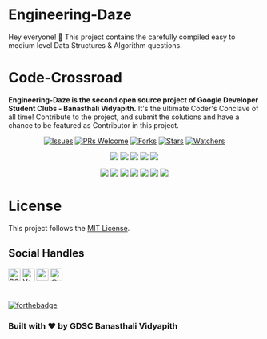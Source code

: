 # Engineering-Daze

Hey everyone! 👋
This project contains the carefully compiled easy to medium level Data Structures &amp; Algorithm questions. 



# Code-Crossroad


**Engineering-Daze is the second open source project of Google Developer Student Clubs - Banasthali Vidyapith.** It's the ultimate Coder's Conclave of all time! Contribute to the project, and submit the solutions and have a chance to be featured as Contributor in this project. 


<div align="center">

[![Issues](https://img.shields.io/github/issues/DSC-Banasthali-Vidyapith/Code-Crossroad)](https://github.com/DSC-Banasthali-Vidyapith/Code-Crossroad/issues)
[![PRs Welcome](https://img.shields.io/badge/PRs-welcome-brightgreen.svg?style=flat-square)](http://makeapullrequest.com)
[![Forks](https://img.shields.io/github/forks/DSC-Banasthali-Vidyapith/Code-Crossroad?style=social)](https://github.com/DSC-Banasthali-Vidyapith/Code-Crossroad) 
[![Stars](https://img.shields.io/github/stars/DSC-Banasthali-Vidyapith/Code-Crossroad?style=social)](https://github.com/DSC-Banasthali-Vidyapith/Code-Crossroad) 
[![Watchers](https://img.shields.io/github/watchers/DSC-Banasthali-Vidyapith/Code-Crossroad?style=social)](https://github.com/DSC-Banasthali-Vidyapith/Code-Crossroad)
</div>
  

<div align="center">

<a href="https://github.com/DSC-Banasthali-Vidyapith/Code-Crossroad"><img src="https://badges.frapsoft.com/os/v1/open-source.svg?v=103"></a>
<a href="https://github.com/DSC-Banasthali-Vidyapith/Code-Crossroad"><img src="https://img.shields.io/badge/Built%20by-developers%20%3C%2F%3E-0059b3"></a>
<a href="https://github.com/DSC-Banasthali-Vidyapith/Code-Crossroad"><img src="https://img.shields.io/static/v1.svg?label=Contributions&message=Welcome&color=yellow"></a>
<a href="https://github.com/DSC-Banasthali-Vidyapith/"><img src="https://img.shields.io/badge/Maintained%3F-yes-brightgreen.svg?v=103"></a>
<a href="https://github.com/DSC-Banasthali-Vidyapith/Code-Crossroad/blob/main/LICENSE"><img src="https://img.shields.io/badge/license-MIT-blue.svg?v=103"></a>

<a href="https://github.com/DSC-Banasthali-Vidyapith/Code-Crossroad/graphs/contributors"><img src="https://img.shields.io/github/contributors/DSC-Banasthali-Vidyapith/Code-Crossroad?color=brightgreen"></a>
<a href="https://github.com/DSC-Banasthali-Vidyapith/Code-Crossroad/stargazers"><img src="https://img.shields.io/github/stars/DSC-Banasthali-Vidyapith/Code-Crossroad?color=0059b3"></a>
<a href="https://github.com/DSC-Banasthali-Vidyapith/Code-Crossroad/network/members"><img src="https://img.shields.io/github/forks/DSC-Banasthali-Vidyapith/Code-Crossroad?color=yellow"></a>
<a href="https://github.com/DSC-Banasthali-Vidyapith/Code-Crossroad/issues"><img src="https://img.shields.io/github/issues/DSC-Banasthali-Vidyapith/Code-Crossroad?color=0059b3"></a>
<a href="https://github.com/DSC-Banasthali-Vidyapith/Code-Crossroad/issues?q=is%3Aissue+is%3Aclosed"><img src="https://img.shields.io/github/issues-closed-raw/DSC-Banasthali-Vidyapith/Code-Crossroad?color=yellow"></a>
<a href="https://github.com/DSC-Banasthali-Vidyapith/Code-Crossroad/pulls"><img src="https://img.shields.io/github/issues-pr/DSC-Banasthali-Vidyapith/Code-Crossroad?color=brightgreen"></a>
<a href="https://github.com/DSC-Banasthali-Vidyapith/Code-Crossroad/pulls?q=is%3Apr+is%3Aclosed"><img src="https://img.shields.io/github/issues-pr-closed-raw/DSC-Banasthali-Vidyapith/Code-Crossroad?color=0059b3"></a> 
</div>


# License

This project follows the [MIT License](https://choosealicense.com/licenses/mit/).


## Social Handles

<a href="https://www.linkedin.com/company/dsc-banasthali-vidyapith/">
    <img align="left" alt="DSC-Banasthali Vidyapith | Linkedin" width="24px" src="https://github.com/TheDudeThatCode/TheDudeThatCode/blob/master/Assets/Linkedin.svg" />
  </a>
   <a href="https://twitter.com/DSC_Banasthali">
    <img align="left" alt="Vanshika Garg | Twitter" width="26px" src="https://github.com/TheDudeThatCode/TheDudeThatCode/blob/master/Assets/Twitter.svg" />
</a> 
  <a href="https://www.instagram.com/dsc_banasthalividyapith/">
    <img align="left" alt="vanshikaaaaa_ | Instagram" width="24px" src="https://github.com/TheDudeThatCode/TheDudeThatCode/blob/master/Assets/Instagram.svg" />
  </a><a href="https://dscbanasthalividyapith.medium.com/" target="blank"><img align="left" src="https://cdn.jsdelivr.net/npm/simple-icons@3.0.1/icons/medium.svg" alt="@vanshikagarg17" height="25" width="25" /></a> 

<br>
<br>
<br>

[![forthebadge](https://forthebadge.com/images/badges/built-with-love.svg)](https://github.com/Vanshikagarg17)

### Built with ❤️ by GDSC Banasthali Vidyapith

